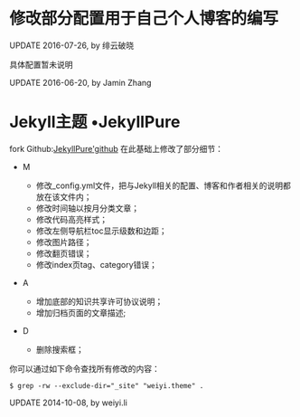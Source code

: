 





# 修改部分配置用于自己个人博客的编写
UPDATE 2016-07-26, by 绯云破晓

具体配置暂未说明

UPDATE 2016-06-20, by Jamin Zhang

# Jekyll主题 &bull;JekyllPure

fork Github:[JekyllPure'github](https://github.com/liyouhai/JekyllPure)
在此基础上修改了部分细节：

- M

    - 修改_config.yml文件，把与Jekyll相关的配置、博客和作者相关的说明都放在该文件内；
    - 修改时间轴以按月分类文章；
    - 修改代码高亮样式；
    - 修改左侧导航栏toc显示级数和边距；
    - 修改图片路径；
    - 修改翻页错误；
    - 修改index页tag、category错误；

- A

    - 增加底部的知识共享许可协议说明；
    - 增加归档页面的文章描述;

- D

    - 删除搜索框；

你可以通过如下命令查找所有修改的内容：

    $ grep -rw --exclude-dir="_site" "weiyi.theme" .

UPDATE 2014-10-08, by weiyi.li
